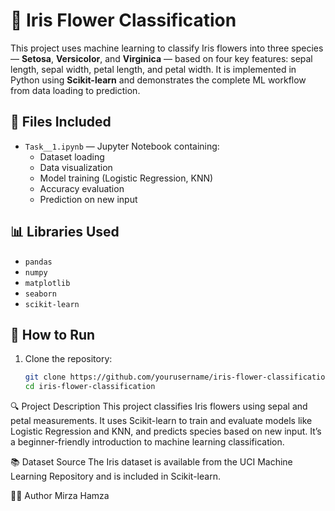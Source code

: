 # 🌸 Iris Flower Classification

This project uses machine learning to classify Iris flowers into three species — **Setosa**, **Versicolor**, and **Virginica** — based on four key features: sepal length, sepal width, petal length, and petal width. It is implemented in Python using **Scikit-learn** and demonstrates the complete ML workflow from data loading to prediction.

## 📂 Files Included

- `Task__1.ipynb` — Jupyter Notebook containing:
  - Dataset loading
  - Data visualization
  - Model training (Logistic Regression, KNN)
  - Accuracy evaluation
  - Prediction on new input

## 📊 Libraries Used

- `pandas`
- `numpy`
- `matplotlib`
- `seaborn`
- `scikit-learn`

## 🚀 How to Run

1. Clone the repository:
   ```bash
   git clone https://github.com/yourusername/iris-flower-classification.git
   cd iris-flower-classification
🔍 Project Description
This project classifies Iris flowers using sepal and petal measurements. It uses Scikit-learn to train and evaluate models like Logistic Regression and KNN, and predicts species based on new input. It’s a beginner-friendly introduction to machine learning classification.

📚 Dataset Source
The Iris dataset is available from the UCI Machine Learning Repository and is included in Scikit-learn.

👨‍💻 Author
Mirza Hamza 
